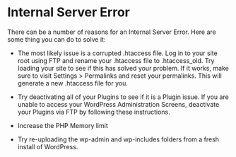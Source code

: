 # Internal Server Error #

There can be a number of reasons for an Internal Server Error. Here are some thing you can do to solve it:

* The most likely issue is a corrupted .htaccess file. Log in to your site root using FTP and rename your .htaccess file to .htaccess_old. Try loading your site to see if this has solved your problem. If it works, make sure to visit Settings > Permalinks and reset your permalinks. This will generate a new .htaccess file for you.

* Try deactivating all of your Plugins to see if it is a Plugin issue. If you are unable to access your WordPress Administration Screens, deactivate your Plugins via FTP by following these instructions.

* Increase the PHP Memory limit

* Try re-uploading the wp-admin and wp-includes folders from a fresh install of WordPress.